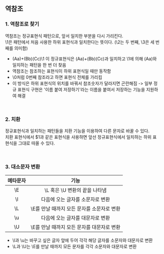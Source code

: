 ## 역참조
### 1. 역참조로 찾기
역참조는 정규표현식 패턴으로, 앞서 일치한 부분을 다시 가리킨다.</br>
\1은 패턴에서 처음 사용한 하위 표현식과 일치한다는 뜻이다. (\2는 두 번째, \3은 세 번째를 의미함)</br>
- (Aa)+(Bb)(Cc)\1 이 정규표현식은 (Aa)+(Bb)(Cc)과 일치하고 \1에 의해 (Aa)와 일치하는 패턴을 한 번 더 찾음
- 역참조는 참조하는 표현식이 하위 표현식일 때만 동작함
- \0처럼 0번째 참조라고 하면 표현식 전체를 가리킴
- 이 방식은 하위 표현식의 위치를 바꿔서 참조숫자가 달라지면 곤란해짐 -> 일부 정규 표현식 구현은 '이름 붙여 저장하기'라는 이름을 붙여서 저장하는 기능을 지원하여 해결

</br>

### 2. 치환
정규표현식과 일치하는 패턴들을 치환 기능을 이용하여 다른 문자로 바꿀 수 있다.</br>
치환 표현식에서 $1과 같은 표현식을 사용하면 앞선 정규표현식에서 일치하는 하위 표현식을 그대로 따올 수 있다.</br>

</br>

### 3. 대소문자 변환
|메타문자|기능|
|:---:|:---:|
|\E|\L 혹은 \U 변환의 끝을 나타냄|
|\l|다음에 오는 글자를 소문자로 변환|
|\L|\E를 만날 때까지 모든 문자를 소문자로 변환|
|\u|다음에 오는 글자를 대문자로 변환|
|\U|\E를 만날 때까지 모든 문자를 대문자로 변환|

- \l과 \u는 바꾸고 싶은 글자 앞에 두어 각각 해당 글자를 소문자와 대문자로 변환
- \L과 \U는 \E를 만날 때까지 모든 문자를 각각 소문자와 대문자로 변환
